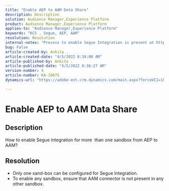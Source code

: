 ```yaml
---
title: "Enable AEP to AAM Data Share"
description: Description
solution: Audience Manager,Experience Platform
product: Audience Manager,Experience Platform
applies-to: "Audience Manager,Experience Platform"
keywords: "KCS , Segue, AEP, AAM"
resolution: Resolution
internal-notes: "Process to enable Segue Integration is present at https://wiki.corp.adobe.com/pages/viewpage.action?spaceKey=supportdelivery&title=AEP+Segments+not+Populating+in+AAM internal link."
bug: False
article-created-by: Ankita .
article-created-date: "4/5/2022 8:34:00 AM"
article-published-by: Ankita .
article-published-date: "4/5/2022 8:36:27 AM"
version-number: 4
article-number: KA-19075
dynamics-url: "https://adobe-ent.crm.dynamics.com/main.aspx?forceUCI=1&pagetype=entityrecord&etn=knowledgearticle&id=45284320-bbb4-ec11-983f-000d3a5d0e57"

---
```

# Enable AEP to AAM Data Share

## Description

How to enable Segue integration for more  than one sandbox from AEP to AAM?

## Resolution


- Only one sand-box can be configured for Segue Integration.
- To enable any sandbox, ensure that AAM connector is not present in any other sandbox.



